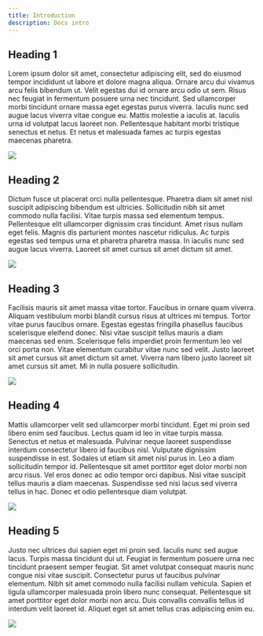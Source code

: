 ```yaml
---
title: Introduction
description: Docs intro
---
```

## Heading 1

Lorem ipsum dolor sit amet, consectetur adipiscing elit, sed do eiusmod tempor incididunt ut labore et dolore magna aliqua. Ornare arcu dui vivamus arcu felis bibendum ut. Velit egestas dui id ornare arcu odio ut sem. Risus nec feugiat in fermentum posuere urna nec tincidunt. Sed ullamcorper morbi tincidunt ornare massa eget egestas purus viverra. Iaculis nunc sed augue lacus viverra vitae congue eu. Mattis molestie a iaculis at. Iaculis urna id volutpat lacus laoreet non. Pellentesque habitant morbi tristique senectus et netus. Et netus et malesuada fames ac turpis egestas maecenas pharetra.

![](https://d33v4339jhl8k0.cloudfront.net/docs/assets/5aa962fe2c7d3a2c4983093d/images/5c82a87a04286350d088d18b/file-uPVxEFIlZu.png)

## Heading 2

Dictum fusce ut placerat orci nulla pellentesque. Pharetra diam sit amet nisl suscipit adipiscing bibendum est ultricies. Sollicitudin nibh sit amet commodo nulla facilisi. Vitae turpis massa sed elementum tempus. Pellentesque elit ullamcorper dignissim cras tincidunt. Amet risus nullam eget felis. Magnis dis parturient montes nascetur ridiculus. Ac turpis egestas sed tempus urna et pharetra pharetra massa. In iaculis nunc sed augue lacus viverra. Laoreet sit amet cursus sit amet dictum sit amet.

![](https://d33v4339jhl8k0.cloudfront.net/docs/assets/5aa962fe2c7d3a2c4983093d/images/5c82a87a04286350d088d18b/file-uPVxEFIlZu.png)

## Heading 3

Facilisis mauris sit amet massa vitae tortor. Faucibus in ornare quam viverra. Aliquam vestibulum morbi blandit cursus risus at ultrices mi tempus. Tortor vitae purus faucibus ornare. Egestas egestas fringilla phasellus faucibus scelerisque eleifend donec. Nisi vitae suscipit tellus mauris a diam maecenas sed enim. Scelerisque felis imperdiet proin fermentum leo vel orci porta non. Vitae elementum curabitur vitae nunc sed velit. Justo laoreet sit amet cursus sit amet dictum sit amet. Viverra nam libero justo laoreet sit amet cursus sit amet. Mi in nulla posuere sollicitudin.

![](https://d33v4339jhl8k0.cloudfront.net/docs/assets/5aa962fe2c7d3a2c4983093d/images/5c82a87a04286350d088d18b/file-uPVxEFIlZu.png)

## Heading 4

Mattis ullamcorper velit sed ullamcorper morbi tincidunt. Eget mi proin sed libero enim sed faucibus. Lectus quam id leo in vitae turpis massa. Senectus et netus et malesuada. Pulvinar neque laoreet suspendisse interdum consectetur libero id faucibus nisl. Vulputate dignissim suspendisse in est. Sodales ut etiam sit amet nisl purus in. Leo a diam sollicitudin tempor id. Pellentesque sit amet porttitor eget dolor morbi non arcu risus. Vel eros donec ac odio tempor orci dapibus. Nisi vitae suscipit tellus mauris a diam maecenas. Suspendisse sed nisi lacus sed viverra tellus in hac. Donec et odio pellentesque diam volutpat.

![](https://d33v4339jhl8k0.cloudfront.net/docs/assets/5aa962fe2c7d3a2c4983093d/images/5c82a87a04286350d088d18b/file-uPVxEFIlZu.png)

## Heading 5

Justo nec ultrices dui sapien eget mi proin sed. Iaculis nunc sed augue lacus. Turpis massa tincidunt dui ut. Feugiat in fermentum posuere urna nec tincidunt praesent semper feugiat. Sit amet volutpat consequat mauris nunc congue nisi vitae suscipit. Consectetur purus ut faucibus pulvinar elementum. Nibh sit amet commodo nulla facilisi nullam vehicula. Sapien et ligula ullamcorper malesuada proin libero nunc consequat. Pellentesque sit amet porttitor eget dolor morbi non arcu. Duis convallis convallis tellus id interdum velit laoreet id. Aliquet eget sit amet tellus cras adipiscing enim eu.



![](https://d33v4339jhl8k0.cloudfront.net/docs/assets/5aa962fe2c7d3a2c4983093d/images/5c82a87a04286350d088d18b/file-uPVxEFIlZu.png)